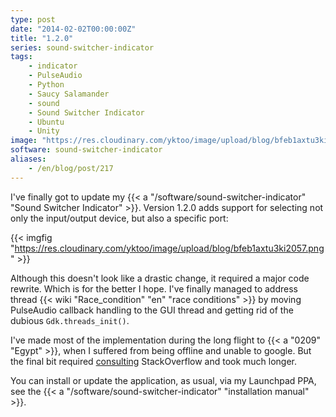 ```yaml
---
type: post
date: "2014-02-02T00:00:00Z"
title: "1.2.0"
series: sound-switcher-indicator
tags:
    - indicator
    - PulseAudio
    - Python
    - Saucy Salamander
    - sound
    - Sound Switcher Indicator
    - Ubuntu
    - Unity
image: "https://res.cloudinary.com/yktoo/image/upload/blog/bfeb1axtu3ki2057.png"
software: sound-switcher-indicator
aliases:
    - /en/blog/post/217
---
```


I've finally got to update my {{< a "/software/sound-switcher-indicator" "Sound Switcher Indicator" >}}. Version 1.2.0 adds support for selecting not only the input/output device, but also a specific port:

{{< imgfig "https://res.cloudinary.com/yktoo/image/upload/blog/bfeb1axtu3ki2057.png" >}}

<!--more-->

Although this doesn't look like a drastic change, it required a major code rewrite. Which is for the better I hope. I've finally managed to address thread {{< wiki "Race_condition" "en" "race conditions" >}} by moving PulseAudio callback handling to the GUI thread and getting rid of the dubious `Gdk.threads_init()`.

I've made most of the implementation during the long flight to {{< a "0209" "Egypt" >}}, when I suffered from being offline and unable to google. But the final bit required [consulting](http://stackoverflow.com/questions/20844540/handle-a-signal-in-another-thread-in-python) StackOverflow and took much longer.

You can install or update the application, as usual, via my Launchpad PPA, see the {{< a "/software/sound-switcher-indicator" "installation manual" >}}.
